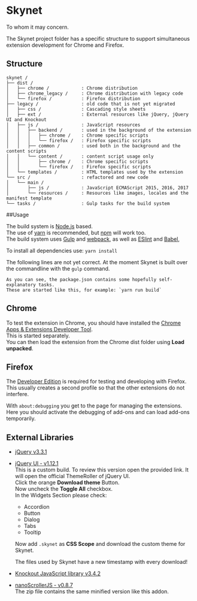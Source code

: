 # Skynet #

To whom it may concern.

The Skynet project folder has a specific structure to support simultaneous extension development
for Chrome and Firefox.

## Structure ##

    skynet /
    ├── dist /
    │   ├── chrome /            : Chrome distribution
    │   ├── chrome_legacy /     : Chrome distribution with legacy code
    │   └── firefox /           : Firefox distribution
    ├── legacy /                : old code that is not yet migrated
    │   ├── css /               : Cascading style sheets
    │   ├── ext /               : External resources like jQuery, jQuery UI and Knockout
    │   ├── js /                : JavaScript resources
    │   │   ├── backend /       : used in the background of the extension
    │   │   │   ├── chrome /    : Chrome specific scripts
    │   │   │   └── firefox /   : Firefox specific scripts
    │   │   ├── common /        : used both in the background and the content scripts
    │   │   └── content /       : content script usage only
    │   │       ├── chrome /    : Chrome specific scripts
    │   │       └── firefox /   : Firefox specific scripts
    │   └── templates /         : HTML templates used by the extension
    └── src /                   : refactored and new code
    │   └── main /
    │       ├── js /            : JavaScript ECMAScript 2015, 2016, 2017
    │       └── resources /     : Resources like images, locales and the manifest template
    └── tasks /                 : Gulp tasks for the build system
    
##Usage

The build system is [Node.js][nodejs] based.  
The use of [yarn] is recommended, but [npm] will work too.  
The build system uses [Gulp] and [webpack], as well as [ESlint] and [Babel],

To install all dependencies use: `yarn install`

The following lines are not yet correct. At the moment Skynet is built over the commandline with
the `gulp` command.

    As you can see, the package.json contains some hopefully self-explanatory tasks.
    These are started like this, for example: `yarn run build`

## Chrome

To test the extension in Chrome, you should have installed the
[Chrome Apps & Extensions Developer Tool][chrome-apps-extension].  
This is started separately.  
You can then load the extension from the Chrome dist folder using **Load unpacked**.

## Firefox

The [Developer Edition][Firefox Developer] is required for testing and developing with Firefox.
This usually creates a second profile so that the other extensions do not interfere.

With `about:debugging` you get to the page for managing the extensions. Here you should activate the debugging of
add-ons and can load add-ons temporarily.

## External Libraries ##

 - [jQuery v3.3.1][jquery]

 - [jQuery UI - v1.12.1][jqueryui]  
    This is a custom build. To review this version open the provided link. It will open the official
    ThemeRoller of jQuery UI.  
    Click the orange **Download theme** Button.  
    Now uncheck the **Toggle All** checkbox.  
    In the Widgets Section please check:
    - Accordion
    - Button
    - Dialog
    - Tabs
    - Tooltip
    
    Now add `.skynet` as **CSS Scope** and download the custom theme for Skynet.
    
    The files used by Skynet have a new timestamp with every download!

 - [Knockout JavaScript library v3.4.2][knockout]
 
 - [nanoScrollerJS - v0.8.7][nanoscroller]  
    The zip file contains the same minified version like this addon.

[Babel]: http://babeljs.io/
[chrome-apps-extension]: https://chrome.google.com/webstore/detail/chrome-apps-extensions-de/ohmmkhmmmpcnpikjeljgnaoabkaalbgc
[ESlint]: https://eslint.org/
[Firefox Developer]: https://www.mozilla.org/de/firefox/developer/
[Gulp]: https://github.com/gulpjs/gulp
[jquery]: https://code.jquery.com/jquery-3.3.1.min.js
[jqueryui]: http://jqueryui.com/themeroller/?scope=.skynet&folderName=skynet&ctl=themeroller&bgImgOpacityError=40&bgImgOpacityHighlight=80&bgImgOpacityActive=30&bgImgOpacityHover=40&bgImgOpacityDefault=20&bgImgOpacityContent=25&bgImgOpacityHeader=25&cornerRadiusShadow=8px&offsetLeftShadow=-7px&offsetTopShadow=-7px&thicknessShadow=7px&opacityShadow=60&bgImgOpacityShadow=30&bgTextureShadow=flat&bgColorShadow=cccccc&opacityOverlay=80&bgImgOpacityOverlay=50&bgTextureOverlay=flat&bgColorOverlay=5c5c5c&iconColorError=a83300&fcError=111111&borderColorError=ffb73d&bgTextureError=glass&bgColorError=ffc73d&iconColorHighlight=4b8e0b&fcHighlight=2e7db2&borderColorHighlight=cccccc&bgTextureHighlight=highlight_soft&bgColorHighlight=eeeeee&iconColorActive=222222&fcActive=ffffff&borderColorActive=555555&bgTextureActive=glass&bgColorActive=444444&iconColorHover=ffffff&fcHover=ffffff&borderColorHover=59b4d4&bgTextureHover=glass&bgColorHover=0078a3&iconColorDefault=cccccc&fcDefault=eeeeee&borderColorDefault=666666&bgTextureDefault=glass&bgColorDefault=555555&iconColorContent=cccccc&fcContent=ffffff&borderColorContent=666666&bgTextureContent=inset_soft&bgColorContent=000000&iconColorHeader=ffffff&fcHeader=ffffff&borderColorHeader=333333&bgTextureHeader=gloss_wave&bgColorHeader=333333&cornerRadius=6px&fwDefault=bold&fsDefault=11px&ffDefault=Verdana%2C%20sans
[knockout]: http://knockoutjs.com/downloads/knockout-3.4.2.js
[mocha]: https://mochajs.org/
[nanoscroller]: https://github.com/jamesflorentino/nanoScrollerJS/releases/tag/0.8.7
[nodejs]: https://nodejs.org/en/
[npm]: https://www.npmjs.com/get-npm
[webpack]: https://webpack.js.org/
[yarn]: https://yarnpkg.com/lang/en/
